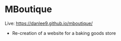 # MBoutique

Live: https://danlee9.github.io/mboutique/

- Re-creation of a website for a baking goods store 
